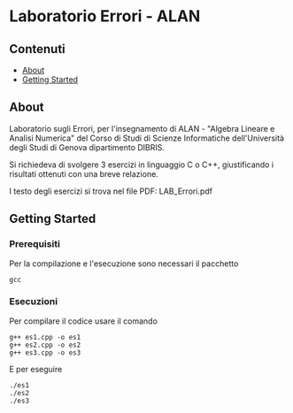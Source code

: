 # Laboratorio Errori - ALAN

## Contenuti

- [About](#about)
- [Getting Started](#getting_started)

## About <a name = "about"></a>

Laboratorio sugli Errori, per l'insegnamento di ALAN - "Algebra Lineare e Analisi Numerica" del Corso di Studi di Scienze Informatiche dell'Università degli Studi di Genova dipartimento DIBRIS.

Si richiedeva di svolgere 3 esercizi in linguaggio C o C++, giustificando i risultati ottenuti con una breve relazione.

I testo degli esercizi si trova nel file PDF: LAB_Errori.pdf

## Getting Started <a name = "getting_started"></a>

### Prerequisiti

Per la compilazione e l'esecuzione sono necessari il pacchetto

```
gcc
```

### Esecuzioni

Per compilare il codice usare il comando

```
g++ es1.cpp -o es1
g++ es2.cpp -o es2
g++ es3.cpp -o es3
```

E per eseguire

```
./es1
./es2
./es3
```